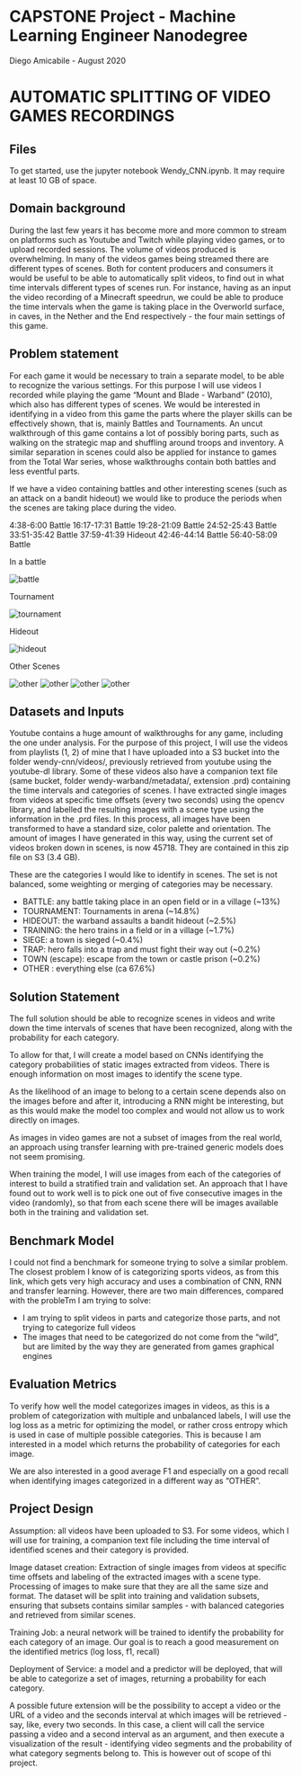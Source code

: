 # CAPSTONE Project - Machine Learning Engineer Nanodegree

Diego Amicabile - August 2020
# AUTOMATIC SPLITTING OF VIDEO GAMES RECORDINGS

## Files 

To get started, use the jupyter notebook Wendy_CNN.ipynb. It may require at least 10 GB of space.

## Domain background

During the last few years it has become more and more common to stream on platforms such as Youtube and Twitch while playing video games, or to upload recorded sessions. The volume of videos produced is overwhelming. In many of the videos games being streamed there are different types of scenes. Both for content producers and consumers it would be useful to be able to automatically split videos, to find out in what time intervals different types of scenes run. For instance, having as an input the video recording of a Minecraft speedrun, we could be able to produce the time intervals when the game is taking place in the Overworld surface, in caves, in the Nether and the End respectively - the four main settings of this game.

## Problem statement

For each game it would be necessary to train a separate model, to be able to recognize the various settings. For this purpose I will use videos I recorded while playing the game “Mount and Blade - Warband” (2010), which also has different types of scenes. We would be interested in identifying in a video from this game the parts where the player skills can be effectively shown, that is, mainly Battles and Tournaments. An uncut walkthrough of this game contains a lot of possibly boring parts, such as walking on the strategic map and shuffling around troops and inventory. A similar separation in scenes could also be applied for instance to games from the Total War series, whose walkthroughs contain both battles and less eventful parts.


If we have a video containing battles and other interesting scenes (such as an attack on a bandit hideout) we would like to produce the periods when the scenes are taking place during the video. 


4:38-6:00 Battle 
16:17-17:31 Battle
19:28-21:09 Battle 
24:52-25:43 Battle 
33:51-35:42 Battle 
37:59-41:39 Hideout 
42:46-44:14 Battle 
56:40-58:09 Battle 

In a battle

![battle](docimages/battle1.png)

Tournament

![tournament](docimages/tourn1.png)

Hideout
  
![hideout](docimages/hideout1.png)

Other Scenes

![other](docimages/other1.png)
![other](docimages/other2.png)
![other](docimages/other3.png)
![other](docimages/other4.png)

## Datasets and Inputs

Youtube contains a huge amount of walkthroughs for any game, including the one under analysis. For the purpose of this project, I will use the videos from playlists (1, 2) of mine that I have uploaded into a S3 bucket into the folder wendy-cnn/videos/,   previously retrieved from youtube using the youtube-dl library. Some of these videos also have a companion text file (same bucket, folder wendy-warband/metadata/, extension .prd) containing the time intervals and categories of scenes.
I have extracted single images from videos at specific time offsets (every two seconds) using the opencv library, and labelled the resulting images with a scene type using the information in the .prd files. In this process, all images have been transformed to have a standard size, color palette and orientation.
The amount of images I have generated in this way, using the current set of videos broken down in scenes, is now 45718. They are contained in this zip file on S3 (3.4 GB).


These are the categories I would like to identify in scenes. The set is not balanced, some weighting or merging of categories may be necessary.
* BATTLE: any battle taking place in an open field or in a village (~13%)
* TOURNAMENT: Tournaments in arena (~14.8%)
* HIDEOUT: the warband assaults a bandit hideout (~2.5%)
* TRAINING: the hero trains in a field or in a village (~1.7%)
* SIEGE: a town is sieged (~0.4%)
* TRAP: hero falls into a trap and must fight their way out (~0.2%)
* TOWN (escape): escape from the town or castle prison (~0.2%)
* OTHER : everything else (ca 67.6%)
 


## Solution Statement

The full solution should be able to recognize scenes in videos and write down the time intervals of scenes that have been recognized, along with the probability for each category.


To allow for that, I will create a model based on CNNs identifying the category probabilities of static images extracted from videos. There is enough information on most images to identify the scene type. 


 As the likelihood of an image to belong to a certain scene depends also on the images before and after it, introducing a  RNN might be interesting, but as this would make the model too complex and would not allow us to work directly on images.


As images in video games are not a subset of images from the real world, an approach using transfer learning with pre-trained generic models does not seem promising.


When training the model, I will use images from each of the categories of interest to build a stratified train and validation set. An approach that I have found out to work well is to pick one out of five consecutive images in the video (randomly), so that from each scene there will be images available both in the training and validation set.    
## Benchmark Model

I could not find a benchmark for someone trying to solve a similar problem.
The closest problem I know of is categorizing sports videos, as from this link, which gets very high accuracy and uses a combination of CNN, RNN and transfer learning. However, there are two main differences, compared with the probleTm I am trying to solve:


* I am trying to split videos in parts and categorize those parts, and not trying to categorize full videos
* The images that need to be categorized do not come from the “wild”, but are limited by the way they are generated from games graphical engines

## Evaluation Metrics


To verify how well the model categorizes images in videos, as this is a problem of categorization with multiple and unbalanced labels, I will use the log loss as a metric for optimizing the model, or rather cross entropy which is used in case of multiple possible categories. This is because I am interested in a model which returns the probability of categories for each image.


We are also interested in a good average F1 and especially on a good recall when identifying images categorized in a different way as “OTHER”.


## Project Design 

Assumption: all videos have been uploaded to S3. For some videos, which I will use for training, a companion text file including the time interval of identified scenes and their category is provided.


Image dataset creation:  Extraction of single images from videos at specific time offsets and labeling of the extracted images with a scene type. Processing of images to make sure that they are all the same size and format. The dataset will be split into training and validation subsets, ensuring that subsets contains similar samples - with balanced categories and retrieved from similar scenes.


Training Job: a neural network will be trained to identify the probability for each category of an image. Our goal is to reach a good measurement on the identified metrics (log loss, f1, recall)


Deployment of Service: a model and a predictor will be deployed, that will be able to categorize a set of images, returning a probability for each category. 

A possible future extension will be the possibility to accept a video or the URL of a video and the seconds interval at which images will be retrieved -  say, like, every two seconds.
In this case, a client will call the service passing a video and a second interval as an argument, and then execute a visualization of the result - identifying video segments and the probability of what category segments belong to. This is however out of scope of thi project.
